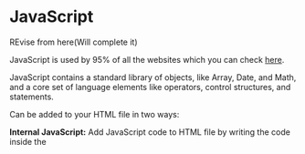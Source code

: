 # JavaScript
REvise from here(Will complete it)

JavaScript is used by 95% of all the websites which you can check [here](https://w3techs.com/technologies/details/cp-javascript).

JavaScript contains a standard library of objects, like Array, Date, and Math, and a core set of language elements like operators, control structures, and statements. 

Can be added to your HTML file in two ways:

**Internal JavaScript:** Add JavaScript code to HTML file by writing the code inside the <script> tag. Place <script> tag inside the <head> or the <body> tag according to the requirement.

**External JavaScript File:** Create a file with .js extension and paste the JavaScript code inside it. After creating the file -> add this file in <script src=”file_name.js”> tag inside <head> tag of the HTML file.

***HTML provide primary structure of a website whereas js makes websites interative and dynamic.***

## Why JavaScript is used?

-💎 Web pages with interactive elements: User interaction with web pages is enabled through JavaScript. On a web page, JavaScript has essentially no bounds.

-💎 Developing online and mobile applications: For web and mobile app development, developers can employ a variety of JavaScript frameworks.

-💎 Creating web servers and server applications: Aside from websites and apps, developers may use JavaScript to create simple web servers and Node.js to construct         backend infrastructure.

-💎 Game Development: Browser games can also be made using JavaScript. Beginning developers can use these to hone their JavaScript skills.

## What can we build using JavaScript ?
![buildjs](https://user-images.githubusercontent.com/90051406/198816790-a0278422-c01b-4471-9163-e50b8e06299a.png)

## Introduction to Object Oriented Programming in JavaScript

Some of the common interview questions in JavaScript on OOPS-

▪ How is Object-Oriented Programming implemented in JavaScript? 

▪ How does it differ from other languages? 

▪ Can you implement Inheritance in JavaScript?

▪ How to Become a JavaScript Developer? [click](https://www.geeksforgeeks.org/how-to-become-a-javascript-developer/) & so on…

![oopjs](https://user-images.githubusercontent.com/90051406/198821284-68693862-ac3c-45f3-bf94-fdf2ff53951b.png)


Note: A Method in javascript is a property of an object whose value is a function. 

Object can be created in two ways in JavaScript: `Using an Object Literal` & `Using an Object Constructor`

Classes: JavaScript is a prototype based Object Oriented Language, which means it doesn’t have classes, rather it defines behaviors using a constructor function and then reuse it using the prototype. 

Note: Even the classes provided by ECMA2015 are objects.

`JavaScript classes, introduced in ECMAScript 2015, are primarily syntactical sugar over JavaScript’s existing prototype-based inheritance. The class syntax is not introducing a new object-oriented inheritance model to JavaScript. JavaScript classes provide a much simpler and clearer syntax to create objects and deal with inheritance.
–Mozilla Developer Network`

Encapsulation:create a person Object using the constructor and Initialize its properties and use its functions. We are not bothered with the implementation details. We are working with an Object’s interface without considering the implementation details. 
Sometimes encapsulation refers to the hiding of data or data Abstraction which means representing essential features hiding the background detail. Most of the OOP languages provide access modifiers to restrict the scope of a variable, but their are no such access modifiers in JavaScript but there are certain ways by which we can restrict the scope of variables within the Class/Object.

Inheritance:
Note: The Person and Student object both have same method (i.e toString()), this is called Method Overriding. Method Overriding allows a method in a child class to have the same name and method signature as that of a parent class. 
In the above code, the super keyword is used to refer to the immediate parent class’s instance variable. 

## 7 JavaScript Concepts That Every Web Developer Should Know
[Convert this short form](https://www.geeksforgeeks.org/7-javascript-concepts-that-every-developer-must-know/)

## Advanced JavaScript Backend Basics

## Functional Programming in JavaScript

# JavaScript Array

-It is used to store multiple elements in a single variable.
  
### Array Methods
![jsarray](https://user-images.githubusercontent.com/90051406/198860658-cb6f1a94-23a1-4312-850e-3975448c6fa4.png)

### Array Property
![arrayproperty](https://user-images.githubusercontent.com/90051406/198861852-de15e09b-7531-4aef-a96b-f1d23d61e8f6.png)
  
# ArrayBuffer 

![arraybuffer](https://user-images.githubusercontent.com/90051406/198862563-ced60838-0698-44c6-9bf1-9542f036b572.png)
  
🔼 Difference between property and function in javascript. 
- Property in JavaScript is nothing but a value whereas method is a function

🔼 Difference between bytelength and length property- 
- Length property returns the length of a String object i.e, number of characters in the string object. 

# Atomics
![Atomic](https://user-images.githubusercontent.com/90051406/198863445-a3914d4e-499f-4e64-ab90-2fe81ea96c18.png)
  
# BigInt  
  
